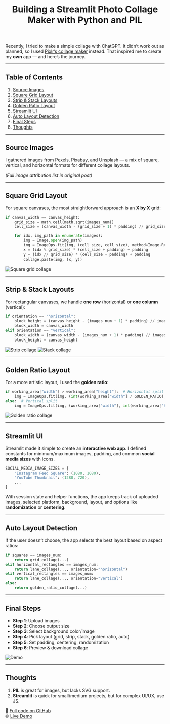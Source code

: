 ﻿---
title: "Building a Streamlit Photo Collage Maker with Python and PIL"
description: "A step-by-step guide to creating a versatile photo collage app with multiple layout options using Streamlit and Pillow."
slug: "streamlit-photo-collage-maker"
created: 2025-08-08
updated: 2025-08-08
tags: ["Python", "Pillow", "Streamlit", "image processing", "photo collage"]
coverImage: "https://raw.githubusercontent.com/al3xsus/photo-collage/refs/heads/main/images/photo-collage-cover.webp"
canonical: ""
project: ""
linkedinURL: ""
devtoURL: ""
mediumURL: ""
---

Recently, I tried to make a simple collage with ChatGPT. It didn’t work out as planned, so I used [Pixlr’s collage maker](https://pixlr.com/photo-collage/) instead. That inspired me to create my **own** app — and here’s the journey.

---

## Table of Contents

1. [Source Images](#-source-images)
2. [Square Grid Layout](#-square-grid-layout)
3. [Strip & Stack Layouts](#-strip--stack-layouts)
4. [Golden Ratio Layout](#-golden-ratio-layout)
5. [Streamlit UI](#-streamlit-ui)
6. [Auto Layout Detection](#-auto-layout-detection)
7. [Final Steps](#-final-steps)
8. [Thoughts](#-thoughts)

---

## Source Images

I gathered images from Pexels, Pixabay, and Unsplash — a mix of square, vertical, and horizontal formats for different collage layouts.

_(Full image attribution list in original post)_

---

## Square Grid Layout

For square canvases, the most straightforward approach is an **X by X** grid:

```python
if canvas_width == canvas_height:
    grid_size = math.ceil(math.sqrt(images_num))
    cell_size = (canvas_width - (grid_size + 1) * padding) // grid_size

    for idx, img_path in enumerate(images):
        img = Image.open(img_path)
        img = ImageOps.fit(img, (cell_size, cell_size), method=Image.Resampling.LANCZOS)
        x = (idx % grid_size) * (cell_size + padding) + padding
        y = (idx // grid_size) * (cell_size + padding) + padding
        collage.paste(img, (x, y))
```

![Square grid collage](https://dev-to-uploads.s3.amazonaws.com/uploads/articles/nstkz2dm81fe21oudrws.png)

---

## Strip & Stack Layouts

For rectangular canvases, we handle **one row** (horizontal) or **one column** (vertical):

```python
if orientation == "horizontal":
    block_height = (canvas_height - (images_num + 1) * padding) // images_num
    block_width = canvas_width
elif orientation == "vertical":
    block_width = (canvas_width - (images_num + 1) * padding) // images_num
    block_height = canvas_height
```

![Strip collage](https://dev-to-uploads.s3.amazonaws.com/uploads/articles/6s375kbttk8cc3txohhq.png)
![Stack collage](https://dev-to-uploads.s3.amazonaws.com/uploads/articles/zebltgymfq741xaikgh4.png)

---

## Golden Ratio Layout

For a more artistic layout, I used the **golden ratio**:

```python
if working_area["width"] > working_area["height"]:  # Horizontal split
    img = ImageOps.fit(img, (int(working_area["width"] / GOLDEN_RATIO), working_area["height"]), method=Image.Resampling.LANCZOS)
else:  # Vertical split
    img = ImageOps.fit(img, (working_area["width"], int(working_area["height"] / GOLDEN_RATIO)), method=Image.Resampling.LANCZOS)
```

![Golden ratio collage](https://dev-to-uploads.s3.amazonaws.com/uploads/articles/fmx9prq91p00gcwulyck.png)

---

## Streamlit UI

Streamlit made it simple to create an **interactive web app**. I defined constants for minimum/maximum images, padding, and common **social media sizes** with icons.

```python
SOCIAL_MEDIA_IMAGE_SIZES = {
    "Instagram Feed Square": (1080, 1080),
    "YouTube Thumbnail": (1280, 720),
    ...
}
```

With session state and helper functions, the app keeps track of uploaded images, selected platform, background, layout, and options like **randomization** or **centering**.

---

## Auto Layout Detection

If the user doesn’t choose, the app selects the best layout based on aspect ratios:

```python
if squares == images_num:
    return grid_collage(...)
elif horizontal_rectangles == images_num:
    return lane_collage(..., orientation="horizontal")
elif vertical_rectangles == images_num:
    return lane_collage(..., orientation="vertical")
else:
    return golden_ratio_collage(...)
```

---

## Final Steps

- **Step 1**: Upload images
- **Step 2**: Choose output size
- **Step 3**: Select background color/image
- **Step 4**: Pick layout (grid, strip, stack, golden ratio, auto)
- **Step 5**: Set padding, centering, randomization
- **Step 6**: Preview & download collage

![Demo](https://dev-to-uploads.s3.amazonaws.com/uploads/articles/jbotkkh1yui9phxdf3hf.gif)

---

## Thoughts

1. **PIL** is great for images, but lacks SVG support.
2. **Streamlit** is quick for small/medium projects, but for complex UI/UX, use JS.

📂 [Full code on GitHub](https://github.com/al3xsus/photo-collage)  
🌐 [Live Demo](https://al3xsus-photo-collage-main-nq4ktm.streamlit.app/)
